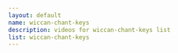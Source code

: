 ```yaml
--- 
layout: default
name: wiccan-chant-keys
description: videos for wiccan-chant-keys list
list: wiccan-chant-keys
---
```


<div class="player">
<div id="player"><!-- "https://www.youtube.com/watch?v={{site.data.lists[page.list][0]}}" --></div>
</div>

